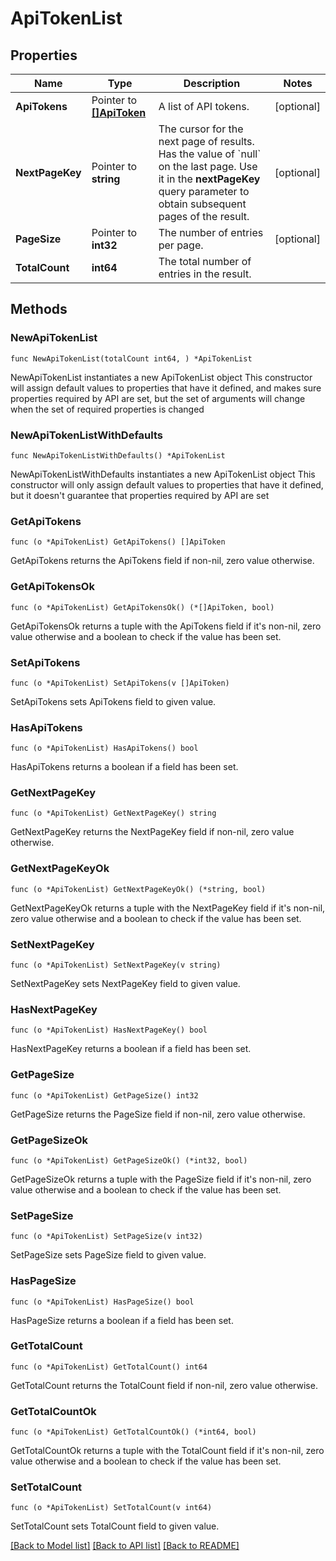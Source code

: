 # ApiTokenList

## Properties

Name | Type | Description | Notes
------------ | ------------- | ------------- | -------------
**ApiTokens** | Pointer to [**[]ApiToken**](ApiToken.md) | A list of API tokens. | [optional] 
**NextPageKey** | Pointer to **string** | The cursor for the next page of results. Has the value of &#x60;null&#x60; on the last page.   Use it in the **nextPageKey** query parameter to obtain subsequent pages of the result. | [optional] 
**PageSize** | Pointer to **int32** | The number of entries per page. | [optional] 
**TotalCount** | **int64** | The total number of entries in the result. | 

## Methods

### NewApiTokenList

`func NewApiTokenList(totalCount int64, ) *ApiTokenList`

NewApiTokenList instantiates a new ApiTokenList object
This constructor will assign default values to properties that have it defined,
and makes sure properties required by API are set, but the set of arguments
will change when the set of required properties is changed

### NewApiTokenListWithDefaults

`func NewApiTokenListWithDefaults() *ApiTokenList`

NewApiTokenListWithDefaults instantiates a new ApiTokenList object
This constructor will only assign default values to properties that have it defined,
but it doesn't guarantee that properties required by API are set

### GetApiTokens

`func (o *ApiTokenList) GetApiTokens() []ApiToken`

GetApiTokens returns the ApiTokens field if non-nil, zero value otherwise.

### GetApiTokensOk

`func (o *ApiTokenList) GetApiTokensOk() (*[]ApiToken, bool)`

GetApiTokensOk returns a tuple with the ApiTokens field if it's non-nil, zero value otherwise
and a boolean to check if the value has been set.

### SetApiTokens

`func (o *ApiTokenList) SetApiTokens(v []ApiToken)`

SetApiTokens sets ApiTokens field to given value.

### HasApiTokens

`func (o *ApiTokenList) HasApiTokens() bool`

HasApiTokens returns a boolean if a field has been set.

### GetNextPageKey

`func (o *ApiTokenList) GetNextPageKey() string`

GetNextPageKey returns the NextPageKey field if non-nil, zero value otherwise.

### GetNextPageKeyOk

`func (o *ApiTokenList) GetNextPageKeyOk() (*string, bool)`

GetNextPageKeyOk returns a tuple with the NextPageKey field if it's non-nil, zero value otherwise
and a boolean to check if the value has been set.

### SetNextPageKey

`func (o *ApiTokenList) SetNextPageKey(v string)`

SetNextPageKey sets NextPageKey field to given value.

### HasNextPageKey

`func (o *ApiTokenList) HasNextPageKey() bool`

HasNextPageKey returns a boolean if a field has been set.

### GetPageSize

`func (o *ApiTokenList) GetPageSize() int32`

GetPageSize returns the PageSize field if non-nil, zero value otherwise.

### GetPageSizeOk

`func (o *ApiTokenList) GetPageSizeOk() (*int32, bool)`

GetPageSizeOk returns a tuple with the PageSize field if it's non-nil, zero value otherwise
and a boolean to check if the value has been set.

### SetPageSize

`func (o *ApiTokenList) SetPageSize(v int32)`

SetPageSize sets PageSize field to given value.

### HasPageSize

`func (o *ApiTokenList) HasPageSize() bool`

HasPageSize returns a boolean if a field has been set.

### GetTotalCount

`func (o *ApiTokenList) GetTotalCount() int64`

GetTotalCount returns the TotalCount field if non-nil, zero value otherwise.

### GetTotalCountOk

`func (o *ApiTokenList) GetTotalCountOk() (*int64, bool)`

GetTotalCountOk returns a tuple with the TotalCount field if it's non-nil, zero value otherwise
and a boolean to check if the value has been set.

### SetTotalCount

`func (o *ApiTokenList) SetTotalCount(v int64)`

SetTotalCount sets TotalCount field to given value.



[[Back to Model list]](../README.md#documentation-for-models) [[Back to API list]](../README.md#documentation-for-api-endpoints) [[Back to README]](../README.md)


